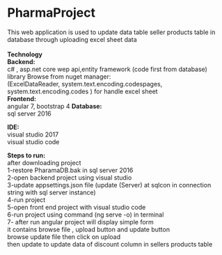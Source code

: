 # PharmaProject
This web application  is used to update data table seller products table  in database  through uploading excel sheet data  
<br/>
**Technology**<br/>
**Backend:**<br/>
c# , asp.net core wep api,entity framework (code first from database) <br/>
library Browse from nuget manager:<br/>
(ExcelDataReader, system.text.encoding.codespages, system.text.encoding.codes )  for handle excel sheet <br/>
**Frontend:**<br/>
angular 7, bootstrap 4
**Database:**<br/>
sql server 2016<br/>

**IDE:**<br/>
visual studio 2017<br/>
visual studio code<br/>

**Steps to run:**<br/>
 after downloading project<br/>
 1-restore PharamaDB.bak  in sql server 2016<br/>
 2-open  backend project  using visual studio <br/> 
 3-update  appsettings.json  file   (update (Server) at sqlcon in connection string  with sql server instance)<br/>
 4-run project <br/>
 5-open front end project with visual studio code<br/>
 6-run project  using command  (ng serve -o)  in terminal<br/>
 7- after run angular project    will display simple form  
 it contains  browse  file , upload button  and update button <br/>
  browse  update file  then  click on upload<br/>
   then  update to update data of discount column in sellers products table
  
